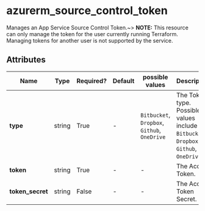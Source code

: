 # azurerm_source_control_token

Manages an App Service Source Control Token.~> **NOTE:** This resource can only manage the token for the user currently running Terraform. Managing tokens for another user is not supported by the service.

## Attributes

| Name | Type | Required? | Default  | possible values | Description |
| ---- | ---- | --------- | -------- | ----------- | ----------- |
| **type** | string | True | -  |  `Bitbucket`, `Dropbox`, `Github`, `OneDrive`  | The Token type. Possible values include `Bitbucket`, `Dropbox`, `Github`, and `OneDrive`. | 
| **token** | string | True | -  |  -  | The Access Token. | 
| **token_secret** | string | False | -  |  -  | The Access Token Secret. | 

